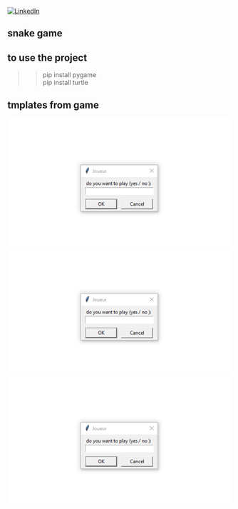 [![LinkedIn][linkedin-shield]][linkedin-url]

## snake game

## to use the project 
>> pip install pygame <br>
>> pip install turtle
## tmplates from game 
<img src="surprise/assets/gameDailog.png">
<img src="surprise/assets/gameDailog.png">
<img src="surprise/assets/gameDailog.png">

<!-- MARKDOWN LINKS & IMAGES -->
[linkedin-shield]: https://img.shields.io/badge/-LinkedIn-black.svg?style=for-the-badge&logo=linkedin&colorB=555
[linkedin-url]:https://www.linkedin.com/in/fatiha-laaouafi-4227252ba/
